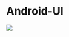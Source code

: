 Android-UI
========== 

[![](http://farm6.static.flickr.com/5149/5878099311_658c02d814_m.jpg)](http://farm6.static.flickr.com/5149/5878099311_658c02d814_m.jpg)

